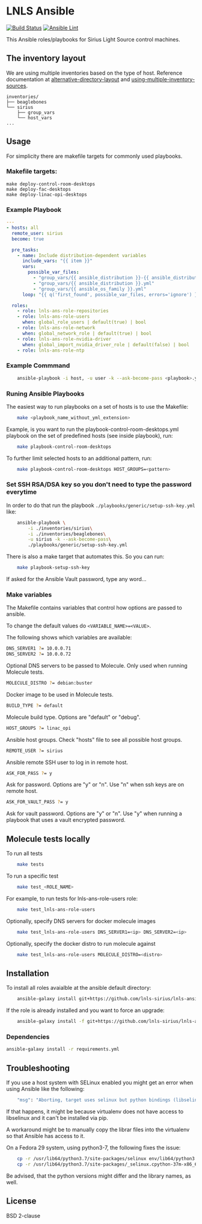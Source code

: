 LNLS Ansible
=======================

[![Build Status](https://travis-ci.org/lnls-sirius/lnls-ansible.svg)](https://travis-ci.org/lnls-sirius/lnls-ansible)
[![Ansible Lint](https://github.com/lnls-sirius/lnls-ansible/workflows/Ansible%20Lint/badge.svg)](https://github.com/lnls-sirius/lnls-ansible/actions?query=workflow%3A%22Ansible+Lint%22)

This Ansible roles/playbooks for Sirius Light Source control machines.

The inventory layout
--------------------

We are using multiple inventories based on the type of host. Reference documentation at [alternative-directory-layout](https://docs.ansible.com/ansible/2.8/user_guide/playbooks_best_practices.html#alternative-directory-layout) and 
[using-multiple-inventory-sources](https://docs.ansible.com/ansible/latest/user_guide/intro_inventory.html#using-multiple-inventory-sources).

```
inventories/
├── beaglebones
└── sirius
    ├── group_vars
    └── host_vars
...
```

Usage
-----
For simplicity there are makefile targets for commonly used playbooks.

### Makefile targets:

```
make deploy-control-room-desktops
make deploy-fac-desktops
make deploy-linac-opi-desktops
```


### Example Playbook

```yaml
---
- hosts: all
  remote_user: sirius
  become: true

  pre_tasks:
    - name: Include distribution-dependent variables
      include_vars: "{{ item }}"
      vars:
        possible_var_files:
          - "group_vars/{{ ansible_distribution }}-{{ ansible_distribution_release }}.yml"
          - "group_vars/{{ ansible_distribution }}.yml"
          - "group_vars/{{ ansible_os_family }}.yml"
      loop: "{{ q('first_found', possible_var_files, errors='ignore') }}"

  roles:
    - role: lnls-ans-role-repositories
    - role: lnls-ans-role-users
      when: global_role_users | default(true) | bool
    - role: lnls-ans-role-network
      when: global_network_role | default(true) | bool
    - role: lnls-ans-role-nvidia-driver
      when: global_import_nvidia_driver_role | default(false) | bool
    - role: lnls-ans-role-ntp
```

### Example Commmand

```bash
    ansible-playbook -i host, -u user -k --ask-become-pass <playbook>.yml
```
### Runing Ansible Playbooks

The easiest way to run playbooks on a set of hosts is to use the Makefile:

```bash
    make <playbook_name_without_yml_extension>
```

Example, is you want to run the playbook-control-room-desktops.yml playbook
on the set of predefined hosts (see inside playbook), run:

```bash
    make playbook-control-room-desktops
```

To further limit selected hosts to an additional pattern, run:

```bash
    make playbook-control-room-desktops HOST_GROUPS=<pattern>
```

### Set SSH RSA/DSA key so you don't need to type the password everytime

In order to do that run the playbook `./playbooks/generic/setup-ssh-key.yml` like:

```bash
    ansible-playbook \
        -i ./inventories/sirius\
        -i ./inventories/beaglebones\
        -u sirius -k --ask-become-pass\
        ./playbooks/generic/setup-ssh-key.yml
```

There is also a make target that automates this. So you can run:

```bash
    make playbook-setup-ssh-key
```

If asked for the Ansible Vault password, type any word...

### Make variables

The Makefile contains variables that control how options are passed to ansible.

To change the default values do `<VARIABLE_NAME>=<VALUE>`.

The following shows which variables are available:

```bash
DNS_SERVER1 ?= 10.0.0.71
DNS_SERVER2 ?= 10.0.0.72
```

Optional DNS servers to be passed to Molecule. Only used
when running Molecule tests.

```bash
MOLECULE_DISTRO ?= debian:buster
```

Docker image to be used in Molecule tests.

```bash
BUILD_TYPE ?= default
```

Molecule build type. Options are "default" or "debug".

```bash
HOST_GROUPS ?= linac_opi
```

Ansible host groups. Check "hosts" file to see all possible
host groups.


```bash
REMOTE_USER ?= sirius
```

Ansible remote SSH user to log in in remote host.


```bash
ASK_FOR_PASS ?= y

```

Ask for password. Options are "y" or "n". Use "n" when
ssh keys are on remote host.

```bash
ASK_FOR_VAULT_PASS ?= y
```

Ask for vault password. Options are "y" or "n". Use "y" when
running a playbook that uses a vault encrypted password.

Molecule tests locally
-----------------------------

To run all tests

```bash
    make tests
```

To run a specific test

```bash
    make test_<ROLE_NAME>
```

For example, to run tests for lnls-ans-role-users role:

```bash
    make test_lnls-ans-role-users
```

Optionally, specify DNS servers for docker molecule images

```bash
    make test_lnls-ans-role-users DNS_SERVER1=<ip> DNS_SERVER2=<ip>
```

Optionally, specify the docker distro to run molecule against

```bash
    make test_lnls-ans-role-users MOLECULE_DISTRO=<distro>
```

Installation
------------

To install all roles avaialble at the ansible default directory:

```bash
    ansible-galaxy install git+https://github.com/lnls-sirius/lnls-ansible,master
```

If the role is already installed and you want to force an upgrade:


```bash
    ansible-galaxy install -f git+https://github.com/lnls-sirius/lnls-ansible,master
```
### Dependencies
```bash
ansible-galaxy install -r requirements.yml
```

Troubleshooting
---------------

If you use a host system with SELinux enabled you might get an error when using
Ansible like the following:

```bash
    "msg": "Aborting, target uses selinux but python bindings (libselinux-python) aren't installed!"
```

If that happens, it might be because virtualenv does not have access to libselinux
and it can't be installed via pip.

A workaround might be to manually copy the librar files into the virtualenv
so that Ansible has access to it.

On a Fedora 29 system, using python3-7, the following fixes the issue:

```bash
    cp -r /usr/lib64/python3.7/site-packages/selinux env/lib64/python3.7/site-packages/
    cp -r /usr/lib64/python3.7/site-packages/_selinux.cpython-37m-x86_64-linux-gnu.so env/lib64/python3.7/site-packages/
```

Be advised, that the python versions might differ and the library names, as well.

License
-------

BSD 2-clause

